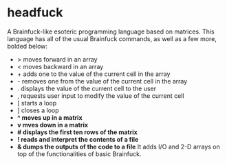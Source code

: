 # headfuck
A Brainfuck-like esoteric programming language based on matrices.
This language has all of the usual Brainfuck commands, as well as a few more, bolded below:
* \> moves forward in an array
* < moves backward in an array
* \+ adds one to the value of the current cell in the array
* \- removes one from the value of the current cell in the array
* . displays the value of the current cell to the user
* , requests user input to modify the value of the current cell
* \[ starts a loop
* \] closes a loop
* **^ moves up in a matrix**
* **v mves down in a matrix**
* **# displays the first ten rows of the matrix**
* **! reads and interpret the contents of a file**
* **& dumps the outputs of the code to a file**
It adds I/O and 2-D arrays on top of the functionalities of basic Brainfuck.